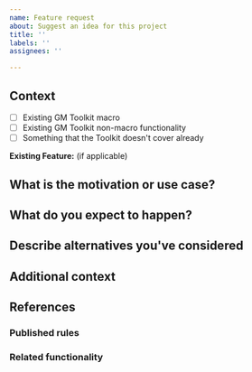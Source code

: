 ```yaml
---
name: Feature request
about: Suggest an idea for this project
title: ''
labels: ''
assignees: ''

---
```


## Context
<!-- Put an `x` in the boxes that apply. Delete any option that is not applicable. -->
<!-- If the proposed change relates to an existing macro or feature, please specify below. -->
- [ ] Existing GM Toolkit macro <!-- (eg, Set Token Vision and Light, Session Turnover) -->
- [ ] Existing GM Toolkit non-macro functionality <!-- (eg, Token Hud Extension, Group Tests, documentation) -->
- [ ] Something that the Toolkit doesn't cover already

**Existing Feature:** (if applicable)

## What is the motivation or use case?
<!-- Why is this change required? What problem does it solve? -->
<!-- A clear and concise description of the use case or scenario you want -->
<!-- to address with a GM Toolkit enhancement. --> 

## What do you expect to happen?
<!-- A clear and concise description of how the feature is used and behaves. -->
<!-- This will help shape an appropriate workflow, interaction and notifications. -->

## Describe alternatives you've considered
<!-- A clear and concise description of any alternative solutions or features you've considered. -->
<!-- Tell us why about alternatives you would prefer not to see. -->

## Additional context
<!-- Add any other context, including screenshots / mockups, about the feature request here. -->

## References
### Published rules
<!-- Where are rules for how this feature should work? -->
<!---eg, Core Rulebook p181 - Medical Attention -->

### Related functionality
<!-- Is there existing functionality that relates to this feature? -->
<!-- Either in Foundry core, the WFRP4e system or official modules -->
<!-- Or third party modules (which may or may not be WFRP-specific) -->